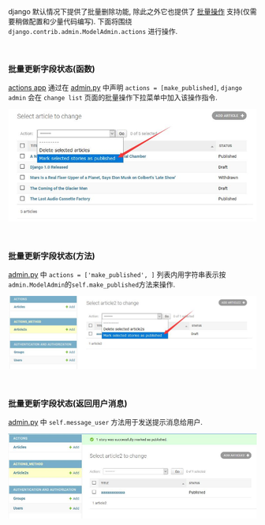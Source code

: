 
django 默认情况下提供了批量删除功能, 
除此之外它也提供了
[批量操作](https://docs.djangoproject.com/en/3.1/ref/contrib/admin/actions/#admin-actions)
支持(仅需要稍做配置和少量代码编写). 
下面将围绕 `django.contrib.admin.ModelAdmin.actions` 进行操作.

&nbsp;  

### 批量更新字段状态(函数)
[actions app](actions/__init__.py) 通过在 [admin.py](actions/admin.py#L16) 中声明 `actions = [make_published]`, 
`django admin` 会在 `change list` 页面的批量操作下拉菜单中加入该操作指令.
<p align="center">
  <img src="actions/imgs/update_field_status.jpg" alt="批量更新字段状态(函数)"/>
</p>

&nbsp;  

### 批量更新字段状态(方法)
[admin.py](actions_method/admin.py#L11) 中 `actions = ['make_published', ]` 列表内用字符串表示按`admin.ModelAdmin`的`self.make_published`方法来操作.
<p align="center">
  <img src="actions_method/imgs/update_field_status_by_method.jpg" alt="批量更新字段状态(方法)"/>
</p>

&nbsp;  

### 批量更新字段状态(返回用户消息)
[admin.py](actions_method/admin.py#L24) 中 `self.message_user` 方法用于发送提示消息给用户.
<p align="center">
  <img src="actions_method/imgs/update_field_status_message.jpg" alt="批量更新字段状态(返回用户消息)"/>
</p>
